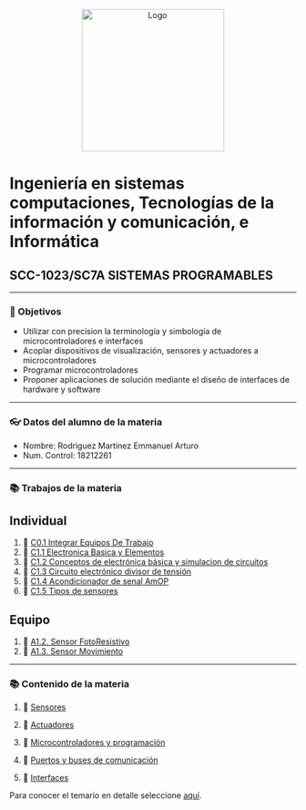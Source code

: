 <p align="center">
    <img alt="Logo" src="https://www.tijuana.tecnm.mx/wp-content/themes/tecnm/images/logo_TECT.png" width=250 height=250>
</p>

# Ingeniería en sistemas computaciones, Tecnologías de la información y comunicación, e Informática

## SCC-1023/SC7A SISTEMAS PROGRAMABLES

---

### :pencil: Objetivos

+ Utilizar con precision la terminología y simbología de microcontroladores e interfaces
+ Acoplar dispositivos de visualización, sensores y actuadores a microcontroladores
+ Programar microcontroladores
+ Proponer aplicaciones de solución mediante el diseño de interfaces de hardware y software

---

### :eyeglasses: Datos del alumno de la materia

* Nombre: Rodriguez Martinez Emmanuel Arturo
* Num. Control: 18212261 

---
### :books: Trabajos de la materia​

**Individual**
-
1. :book: [C0.1 Integrar Equipos De Trabajo](https://github.com/EmmanuelARodriguez/Markdown/blob/master/C0.1_IntegrarEquiposDeTrabajo_RodriguezMartinezEmmanuelArturo.pdf)
2. :book: [C1.1 Electronica Basica y Elementos](https://github.com/EmmanuelARodriguez/Markdown/blob/master/C1.1_ElectronicaBasica_y_elementos_RodriguezMartinezEmmanuelArturo.md)
3. :book: [C1.2 Conceptos de electrónica básica y simulacion de circuitos](https://github.com/EmmanuelARodriguez/Markdown/blob/main/C1.2%20Circuito%20electr%C3%B3nico%20b%C3%A1sico.md)
4. :book: [C1.3 Circuito electrónico divisor de tensión](https://github.com/EmmanuelARodriguez/Markdown/blob/main/C1.3%20Circuito%20electr%C3%B3nico%20divisor%20de%20tensi%C3%B3n.md)
5. :book: [C1.4 Acondicionador de senal AmOP](https://github.com/EmmanuelARodriguez/Markdown/blob/main/C1.4%20Acondicionador%20de%20senal%20AmOP.md)
6. :book: [C1.5 Tipos de sensores](https://github.com/EmmanuelARodriguez/Markdown/blob/main/C1.5_Tipos_de_sensores.md)


**Equipo**
-
1. :book: [A1.2. Sensor FotoResistivo](https://github.com/EmmanuelARodriguez/Markdown/blob/main/A1.2_Sensor_FotoResistivo_RodriguezMartinezEmmanuelArturo.md)
2. :book: [A1.3. Sensor Movimiento](https://github.com/EmmanuelARodriguez/Markdown/blob/main/A1.3_RodriguezMartinezEmmanuelArturo_LosSimuladores.md)

---

### :books: Contenido de la materia​

1. :book: [Sensores](docs/D1.0_Sensores.md)
  
2. :book: [Actuadores](docs/D2.0_Actuadores.md)
   
3. :book: [Microcontroladores y programación](docs/D3.0_Microcontroladores.md)
   
4. :book: [Puertos y buses de comunicación](docs/D4.0_Comunicacion.md)
   
5. :book: [Interfaces](docs/D5.0_Interface.md)
  
Para conocer el temario en detalle seleccione [aquí](pdf/D0.2_Sistemas_Programables.pdf).
